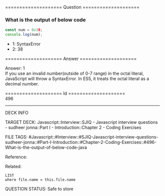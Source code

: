 ==================== Question ====================  

### What is the output of below code

```javascript
const num = 0o38;
console.log(num);
```

- 1: SyntaxError
- 2: 38  

==================== Answer ====================  

Answer: 1  
If you use an invalid number(outside of 0-7 range) in the octal literal,
JavaScript will throw a SyntaxError. In ES5, it treats the octal literal as a
decimal number.

==================== Id ====================  
496
<!--ID: 1707879801785-->

---

DECK INFO

TARGET DECK: Javascript::Interview::SJIQ - Javascript interview questions - sudheer jonna::Part I - Introduction::Chapter 2 - Coding Exercises

FILE TAGS: #Javascript::#Interview::#SJIQ-Javascript-interview-questions-sudheer-jonna::#Part-I-Introduction::#Chapter-2-Coding-Exercises::#496-What-is-the-output-of-below-code-java

Reference:

Related:

```dataview
LIST
where file.name = this.file.name
```
QUESTION STATUS: Safe to store
